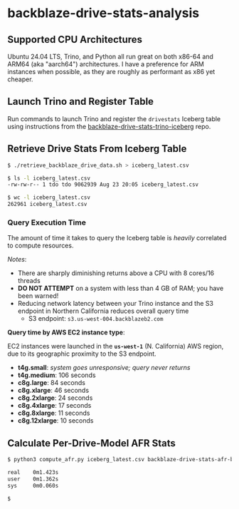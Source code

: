 # backblaze-drive-stats-analysis

## Supported CPU Architectures

Ubuntu 24.04 LTS, Trino, and Python all run great on both x86-64 and ARM64 (aka "aarch64") architectures. 
I have a preference for ARM instances when possible, as they are roughly as performant as x86 yet cheaper.

## Launch Trino and Register Table

Run commands to launch Trino and register the `drivestats` Iceberg table 
using instructions from the 
[backblaze-drive-stats-trino-iceberg](https://github.com/TerryOtt/backblaze-drive-stats-trino-iceberg/tree/main) repo.

## Retrieve Drive Stats From Iceberg Table

```bash
$ ./retrieve_backblaze_drive_data.sh > iceberg_latest.csv

$ ls -l iceberg_latest.csv
-rw-rw-r-- 1 tdo tdo 9062939 Aug 23 20:05 iceberg_latest.csv

$ wc -l iceberg_latest.csv
262961 iceberg_latest.csv
```

### Query Execution Time

The amount of time it takes to query the Iceberg table is 
_heavily_ correlated to compute resources. 

_Notes_:
* There are sharply diminishing returns above a CPU with 8 cores/16 threads
* **DO NOT ATTEMPT** on a system with less than 4 GB of RAM; you have been warned!
* Reducing network latency between your Trino instance and the S3 endpoint in Northern California reduces overall query time
  * S3 endpoint: `s3.us-west-004.backblazeb2.com`

**Query time by AWS EC2 instance type**:

EC2 instances were launched in the **`us-west-1`** (N. California) AWS region, due to its geographic proximity to the S3 endpoint.

* **t4g.small**: _system goes unresponsive; query never returns_
* **t4g.medium**: 106 seconds
* **c8g.large**: 84 seconds
* **c8g.xlarge**: 46 seconds
* **c8g.2xlarge**: 24 seconds
* **c8g.4xlarge**: 17 seconds
* **c8g.8xlarge**: 11 seconds
* **c8g.12xlarge**: 10 seconds

## Calculate Per-Drive-Model AFR Stats 

```bash
$ python3 compute_afr.py iceberg_latest.csv backblaze-drive-stats-afr-by-model.csv

real    0m1.423s
user    0m1.362s
sys     0m0.060s

$
```
